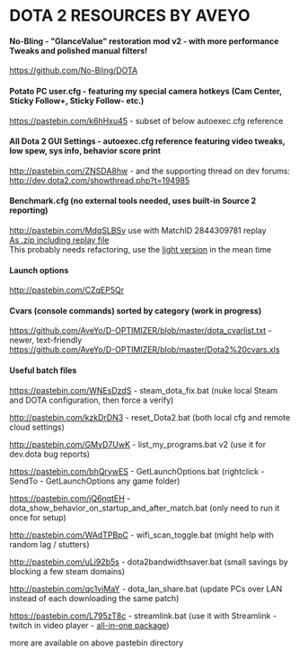 # DOTA 2 RESOURCES BY AVEYO

#### No-Bling - "GlanceValue" restoration mod v2 - with more performance Tweaks and polished manual filters!  
https://github.com/No-Bling/DOTA  

#### Potato PC user.cfg - featuring my special camera hotkeys (Cam Center, Sticky Follow+, Sticky Follow- etc.)
https://pastebin.com/k6hHxu45 - subset of below autoexec.cfg reference

#### All Dota 2 GUI Settings - autoexec.cfg reference featuring video tweaks, low spew, sys info, behavior score print
http://pastebin.com/ZNSDA8hw - and the supporting thread on dev forums: http://dev.dota2.com/showthread.php?t=194985

#### Benchmark.cfg (no external tools needed, uses built-in Source 2 reporting)
http://pastebin.com/MdqSLBSv use with MatchID 2844309781 replay  
[As .zip including replay file](https://github.com/AveYo/D-OPTIMIZER/releases/download/3.0/Dota_2_benchmark.zip)  
This probably needs refactoring, use the [light version](https://github.com/AveYo/D-OPTIMIZER/releases/tag/3.0l) in the mean time

#### Launch options
http://pastebin.com/CZqEP5Qr

#### Cvars (console commands) sorted by category (work in progress)
https://github.com/AveYo/D-OPTIMIZER/blob/master/dota_cvarlist.txt - newer, text-friendly  
https://github.com/AveYo/D-OPTIMIZER/blob/master/Dota2%20cvars.xls  

#### Useful batch files

https://pastebin.com/WNEsDzdS - steam_dota_fix.bat (nuke local Steam and DOTA configuration, then force a verify)

http://pastebin.com/kzkDrDN3 - reset_Dota2.bat (both local cfg and remote cloud settings)

http://pastebin.com/GMyD7UwK - list_my_programs.bat v2 (use it for dev.dota bug reports)

https://pastebin.com/bhQrywES - GetLaunchOptions.bat (rightclick - SendTo - GetLaunchOptions any game folder)

https://pastebin.com/jQ6nqtEH - dota_show_behavior_on_startup_and_after_match.bat (only need to run it once for setup)

http://pastebin.com/WAdTPBpC - wifi_scan_toggle.bat (might help with random lag / stutters)

http://pastebin.com/uLi92b5s - dota2bandwidthsaver.bat (small savings by blocking a few steam domains)

http://pastebin.com/qc1vjMaY - dota_lan_share.bat (update PCs over LAN instead of each downloading the same patch)

https://pastebin.com/L795zT8c - streamlink.bat (use it with Streamlink - twitch in video player - [all-in-one package](https://github.com/AveYo/Streamlink-all-in-one/releases))

more are available on above pastebin directory
